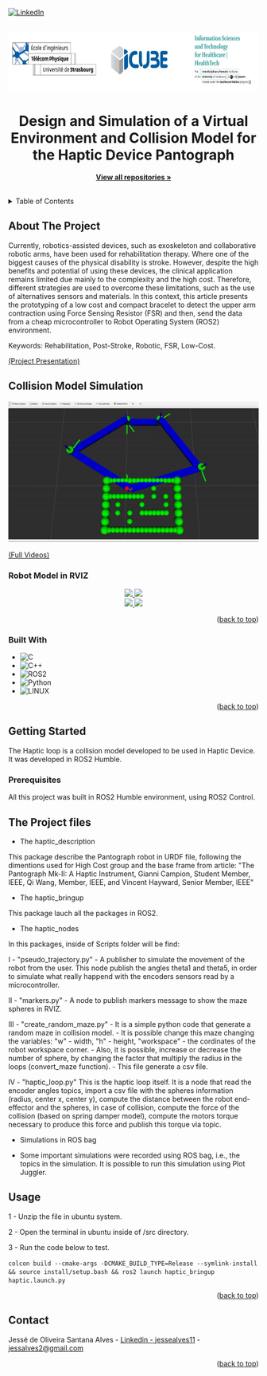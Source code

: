 <!-- Improved compatibility of back to top link: See: https://github.com/othneildrew/Best-README-Template/pull/73 -->
<a name="readme-top"></a>

[![LinkedIn][linkedin-shield]][linkedin-url]


<!-- PROJECT LOGO -->
<br />
<div align="center">
  <a href="https://healthtech.unistra.fr/">
    <img src="images/logo.JPG" alt="Logo" width="720" height="120">
  </a>

  <h1 align="center">Design and Simulation of a Virtual Environment and Collision Model for the Haptic Device Pantograph</h1>

  <p align="center">
    <a href="https://github.com/Jesse-Alves?tab=repositories"><strong>View all repositories  »</strong></a>
    <br />
    <br />
  </p>
</div>



<!-- TABLE OF CONTENTS -->
<details>
  <summary>Table of Contents</summary>
  <ol>
    <li>
      <a href="#about-the-project">About The Project</a>
      <ul>
        <li><a href="#built-with">Built With</a></li>
      </ul>
    </li>
    <li>
      <a href="#getting-started">Getting Started</a>
      <ul>
        <li><a href="#prerequisites">Prerequisites</a></li>
<!--         <li><a href="#installation">Installation</a></li> -->
      </ul>
    </li>
    <li><a href="#usage">Usage</a></li>
<!--     <li><a href="#roadmap">Roadmap</a></li>
    <li><a href="#contributing">Contributing</a></li>
    <li><a href="#license">License</a></li> -->
    <li><a href="#contact">Contact</a></li>
<!--     <li><a href="#acknowledgments">Acknowledgments</a></li> -->
  </ol>
</details>



<!-- ABOUT THE PROJECT -->
## About The Project


Currently, robotics-assisted devices, such as exoskeleton and collaborative robotic arms, have been used for rehabilitation therapy. Where one of the biggest causes of the physical disability is stroke. However, despite the high benefits and potential of using these devices, the clinical application remains limited due mainly to the complexity and the high cost. Therefore, different strategies are used to overcome these limitations, such as the use of alternatives sensors and materials. In this context, this article presents the prototyping of a low cost and compact bracelet to detect the upper arm contraction using Force Sensing Resistor (FSR) and then, send the data from a cheap microcontroller to Robot Operating System (ROS2) environment.

Keywords: Rehabilitation, Post-Stroke, Robotic, FSR, Low-Cost.

[(Project Presentation)]()



## Collision Model Simulation

<div align="center">
    <img width="600" src="images/gif1.gif" alt="color picker" />
</div>


[(Full Videos)]()


### Robot Model in RVIZ

<div align="center">
  <a href=" ">
    <img src="images/img1.jpg" height="250" />
    <img src="images/img2.jpg" height="250" />
  </a>
</div>

<div align="center">
  <a href=" ">
    <img src="images/img3.jpg" height="250" />
    <img src="images/img4.jpg" height="250" />
  </a>
</div>


<p align="right">(<a href="#readme-top">back to top</a>)</p>



### Built With
* ![C](https://img.shields.io/badge/c-%2300599C.svg?style=for-the-badge&logo=c&logoColor=white) 
* ![C++](https://img.shields.io/badge/c++-%2300599C.svg?style=for-the-badge&logo=c%2B%2B&logoColor=white) 
* ![ROS2](https://img.shields.io/badge/ros-%230A0FF9.svg?style=for-the-badge&logo=ros&logoColor=white)
* ![Python](https://img.shields.io/badge/python-3670A0?style=for-the-badge&logo=python&logoColor=ffdd54)
* ![LINUX](https://img.shields.io/badge/Linux-FCC624?style=for-the-badge&logo=linux&logoColor=black)


<p align="right">(<a href="#readme-top">back to top</a>)</p>


<!-- GETTING STARTED -->
## Getting Started

The Haptic loop is a collision model developed to be used in Haptic Device. It was developed in ROS2 Humble. 

### Prerequisites

All this project was built in ROS2 Humble environment, using ROS2 Control.



## The Project files

* The haptic_description 

This package describe the Pantograph robot in URDF file, following the dimentions used for High Cost group and the base frame from article: "The Pantograph Mk-II: A Haptic Instrument, Gianni Campion, Student Member, IEEE, Qi Wang, Member, IEEE, and Vincent Hayward, Senior Member, IEEE"
 
  
* The haptic_bringup

This package lauch all the packages in ROS2. 
 
* The haptic_nodes

In this packages, inside of Scripts folder will be find:
 
   I - "pseudo_trajectory.py" - A publisher to simulate the movement of the robot from the user. This node publish 
   	the angles theta1 and theta5, in order to simulate what really happend with the encoders sensors read by 
   	a microcontroller.
   	
   II - "markers.py" - A node to publish markers message to show the maze spheres in RVIZ.
   
   III - "create_random_maze.py" 
   	- It is a simple python code that generate a random maze in collision model. 
   	- It is possible change this maze changing the variables: "w" - width, "h" - height, 
   	  "workspace" - the cordinates of the robot workspace corner.
   	- Also, it is possible, increase or decrease the number of sphere, by changing the factor that multiply the radius in the 
   	  loops (convert_maze function).
   	- This file generate a csv file.
   	  
   IV - "haptic_loop.py" This is the haptic loop itself. It is a node that read the encoder angles topics, import a csv file with the 
   	spheres information (radius, center x, center y), compute the distance between the robot end-effector and the spheres, in case of
   	collision, compute the force of the collision (based on spring damper model), compute the motors torque necessary to produce this force and publish this torque via topic.
 
 
* Simulations in ROS bag
 
 - Some important simulations were recorded using ROS bag, i.e., the topics in the simulation. It is possible to run this simulation using Plot Juggler.


<!-- USAGE EXAMPLES -->
## Usage

1 - Unzip the file in ubuntu system.

2 - Open the terminal in ubuntu inside of /src directory.

3 - Run the code below to test.

`colcon build --cmake-args -DCMAKE_BUILD_TYPE=Release --symlink-install && source install/setup.bash && ros2 launch haptic_bringup haptic.launch.py`


<p align="right">(<a href="#readme-top">back to top</a>)</p>



<!-- CONTACT -->
## Contact

Jessé de Oliveira Santana Alves - [Linkedin - jessealves11](https://linkedin.com/in/jessealves11) - jessalves2@gmail.com

<p align="right">(<a href="#readme-top">back to top</a>)</p>



<!-- MARKDOWN LINKS & IMAGES -->
[linkedin-shield]: https://img.shields.io/badge/-LinkedIn-black.svg?style=for-the-badge&logo=linkedin&colorB=555
[linkedin-url]: https://linkedin.com/in/jessealves11
